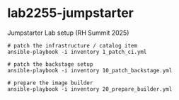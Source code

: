 # lab2255-jumpstarter
Jumpstarter Lab setup (RH Summit 2025)

```shell
# patch the infrastructure / catalog item
ansible-playbook -i inventory 1_patch_ci.yml
```

```shell
# patch the backstage setup
ansible-playbook -i inventory 10_patch_backstage.yml
```

```shell
# prepare the image builder
ansible-playbook -i inventory 20_prepare_builder.yml
```
